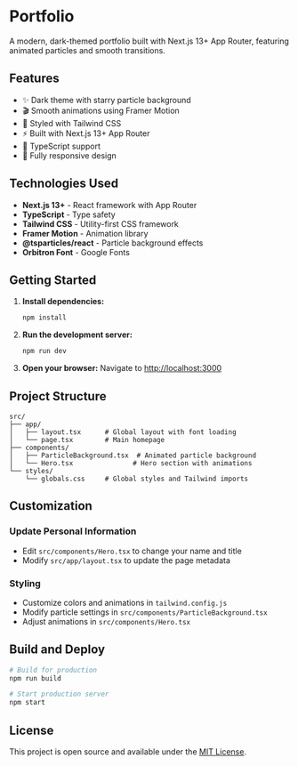 # Portfolio

A modern, dark-themed portfolio built with Next.js 13+ App Router, featuring animated particles and smooth transitions.

## Features

- ✨ Dark theme with starry particle background
- 🎬 Smooth animations using Framer Motion
- 🎨 Styled with Tailwind CSS
- ⚡ Built with Next.js 13+ App Router
- 🎯 TypeScript support
- 📱 Fully responsive design

## Technologies Used

- **Next.js 13+** - React framework with App Router
- **TypeScript** - Type safety
- **Tailwind CSS** - Utility-first CSS framework
- **Framer Motion** - Animation library
- **@tsparticles/react** - Particle background effects
- **Orbitron Font** - Google Fonts

## Getting Started

1. **Install dependencies:**
   ```bash
   npm install
   ```

2. **Run the development server:**
   ```bash
   npm run dev
   ```

3. **Open your browser:**
   Navigate to [http://localhost:3000](http://localhost:3000)

## Project Structure

```
src/
├── app/
│   ├── layout.tsx      # Global layout with font loading
│   └── page.tsx        # Main homepage
├── components/
│   ├── ParticleBackground.tsx  # Animated particle background
│   └── Hero.tsx               # Hero section with animations
└── styles/
    └── globals.css     # Global styles and Tailwind imports
```

## Customization

### Update Personal Information
- Edit `src/components/Hero.tsx` to change your name and title
- Modify `src/app/layout.tsx` to update the page metadata

### Styling
- Customize colors and animations in `tailwind.config.js`
- Modify particle settings in `src/components/ParticleBackground.tsx`
- Adjust animations in `src/components/Hero.tsx`

## Build and Deploy

```bash
# Build for production
npm run build

# Start production server
npm start
```

## License

This project is open source and available under the [MIT License](LICENSE).
